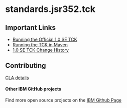 standards.jsr352.tck
=======================
## Important Links

* [Running the Official 1.0 SE TCK](https://github.com/WASdev/standards.jsr352.tck/wiki/1.0_SE_TCK_Official)
* [Running the TCK in Maven](https://github.com/WASdev/standards.jsr352.tck/wiki/SE_TCK_In_Maven)
* [1.0 SE TCK Change History](https://github.com/WASdev/standards.jsr352.tck/wiki/1.0_SE_TCK_ChangeHistory)

## Contributing

[CLA details](https://github.com/WASdev/standards.jsr352.batch-spec/wiki/Contributor-License-Agreement)

#### Other IBM GitHub projects

Find more open source projects on the [IBM Github Page](http://ibm.github.io/)
